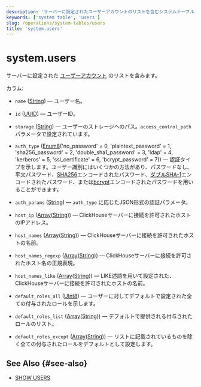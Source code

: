 ```yaml
---
description: 'サーバーに設定されたユーザーアカウントのリストを含むシステムテーブル。'
keywords: ['system table', 'users']
slug: /operations/system-tables/users
title: 'system.users'
---
```



# system.users

サーバーに設定された [ユーザーアカウント](../../guides/sre/user-management/index.md#user-account-management) のリストを含みます。

カラム:
- `name` ([String](../../sql-reference/data-types/string.md)) — ユーザー名。

- `id` ([UUID](../../sql-reference/data-types/uuid.md)) — ユーザーID。

- `storage` ([String](../../sql-reference/data-types/string.md)) — ユーザーのストレージへのパス。`access_control_path` パラメータで設定されています。

- `auth_type` ([Enum8](../../sql-reference/data-types/enum.md)('no_password' = 0, 'plaintext_password' = 1, 'sha256_password' = 2, 'double_sha1_password' = 3, 'ldap' = 4, 'kerberos' = 5, 'ssl_certificate' = 6, 'bcrypt_password' = 7)) — 認証タイプを示します。ユーザー識別にはいくつかの方法があり、パスワードなし、平文パスワード、[SHA256](https://en.wikipedia.org/wiki/SHA-2)エンコードされたパスワード、[ダブルSHA-1](https://en.wikipedia.org/wiki/SHA-1)エンコードされたパスワード、または[bcrypt](https://en.wikipedia.org/wiki/Bcrypt)エンコードされたパスワードを用いることができます。

- `auth_params` ([String](../../sql-reference/data-types/string.md)) — `auth_type` に応じたJSON形式の認証パラメータ。

- `host_ip` ([Array](../../sql-reference/data-types/array.md)([String](../../sql-reference/data-types/string.md))) — ClickHouseサーバーに接続を許可されたホストのIPアドレス。

- `host_names` ([Array](../../sql-reference/data-types/array.md)([String](../../sql-reference/data-types/string.md))) — ClickHouseサーバーに接続を許可されたホストの名前。

- `host_names_regexp` ([Array](../../sql-reference/data-types/array.md)([String](../../sql-reference/data-types/string.md))) — ClickHouseサーバーに接続を許可されたホスト名の正規表現。

- `host_names_like` ([Array](../../sql-reference/data-types/array.md)([String](../../sql-reference/data-types/string.md))) — LIKE述語を用いて設定された、ClickHouseサーバーに接続を許可されたホストの名前。

- `default_roles_all` ([UInt8](/sql-reference/data-types/int-uint#integer-ranges)) — ユーザーに対してデフォルトで設定された全ての付与されたロールを示します。

- `default_roles_list` ([Array](../../sql-reference/data-types/array.md)([String](../../sql-reference/data-types/string.md))) — デフォルトで提供される付与されたロールのリスト。

- `default_roles_except` ([Array](../../sql-reference/data-types/array.md)([String](../../sql-reference/data-types/string.md))) — リストに記載されているものを除く全ての付与されたロールをデフォルトとして設定します。

## See Also {#see-also}

- [SHOW USERS](/sql-reference/statements/show#show-users)
